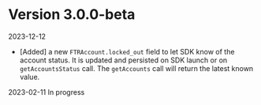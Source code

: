 # Version 3.0.0-beta
2023-12-12
+ [Added] a new `FTRAccount.locked_out` field to let SDK know of the account status. It is updated and persisted on SDK launch or on `getAccountsStatus` call. The `getAccounts` call will return the latest known value.

2023-02-11
In progress